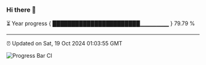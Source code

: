 ### Hi there 👋

⏳ Year progress { ███████████████████████▁▁▁▁▁▁▁ } 79.79 %

---

⏰ Updated on Sat, 19 Oct 2024 01:03:55 GMT

![Progress Bar CI](https://github.com/liununu/liununu/workflows/Progress%20Bar%20CI/badge.svg)
